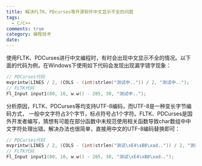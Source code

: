 ```yaml
---
title: 解决FLTK、PDcurses等开源软件中文显示不全的问题
tags:
  - C/C++
comments: true
category: 编程技术
date:
---
```


使用FLTK、PDCurses进行中文编程时，有时会出现中文显示不全的情况。以下面的代码为例，在Windows下使用如下代码会发现出现漏字错字现象：

```cpp
// PDCurses代码
mvprintw(LINES / 2, (COLS - (int)strlen("测试中..")) / 2, "测试中..");
// FLTK代码
Fl_Input input1(80, 10, w.w() - 205, 30, "测试中..");
```

分析原因，FLTK、PDCurses等均支持UTF-8编码，而UTF-8是一种变长字节编码方式， 一般中文字符占3个字节，标点符号占1个字符。FLTK、PDCurses是国外开发者编写，猜想有可能在部分函数中未规范使用相关函数导致char数组中中文字符处理出错。解决办法也很简单，直接用中文的UTF-8编码替换即可：

```cpp
// PDCurses代码
mvprintw(LINES / 2, (COLS - (int)strlen("测试\xE4\xB8\xad..")) / 2, "测试\xE4\xB8\xad..");
// FLTK代码
Fl_Input input1(80, 10, w.w() - 205, 30, "测试\xE4\xB8\xad..");
```
